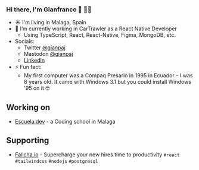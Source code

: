 ### Hi there, I'm Gianfranco 👋 👩‍🌾

<!-- [![Contact me on Codementor to get live 1:1 coding help](https://www.codementor.io/m-badges/gianpaj/find-me-on-cm-b.svg)](https://www.codementor.io/@gianpaj?refer=badge) -->

- ☀️ I'm living in Malaga, Spain
- 🔭 I’m currently working in CarTrawler as a React Native Developer
  - Using TypeScript, React, React-Native, Figma, MongoDB, etc.
- Socials:
  - Twitter [@gianpaj](https://twitter.com/gianpaj)
  - Mastodon [@gianpaj](https://mastodon.social/@gianpaj)
  - [LinkedIn](https://linkedin.com/in/gianpaj)
- ⚡ Fun fact:
  - My first computer was a Compaq Presario in 1995 in Ecuador – I was 8 years old. It came with Windows 3.1 but you could install Windows '95 on it 🤓

## Working on 

- [Escuela.dev](https://escuela.dev/) - a Coding school in Malaga

## Supporting

- [Fallcha.io](https://app.fallcha.io/) - Supercharge your new hires time to productivity `#react` `#tailwindcss` `#nodejs` `#postgresql`
